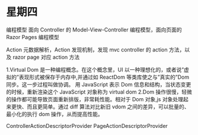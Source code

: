 # 星期四

编程模型
面向 Controller 的 Model-View-Controller 编程模型，面向页面的 Razor Pages 编程模型

Action 元数据解析，Action 发现机制，发现 mvc controller 的 action 方法，以及 razor page 对应 action 方法

1.Virtual Dom 是一种编程概念。在这个概念里，UI 以一种理想化的，或者说”虚拟的”表现形式被保存于内存中,并通过如 ReactDom 等类库使之与”真实的”Dom 同步。这一步过程叫做协调。
用 JavaScript 表示 Dom 信息和结构，当状态变更的时候，重新渲染这个 JavaScript 对象称为 virtual dom
2.Dom 操作很慢，轻微的操作都可能导致页面重新排版，非常耗性能。相对于 Dom 对象,js 对象处理起来更快、而且更简单。通过 diff 算法对比新旧 vdom 之间的差异，可以批量的、最小化的执行 dom 操作，从而提高性能。

ControllerActionDescriptorProvider
PageActionDescriptorProvider
